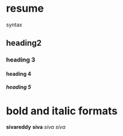 # resume
syntax
## heading2
### heading 3
#### heading 4
##### heading 5
# bold and italic formats
**sivareddy**
__siva__
*siva*
_siva_
